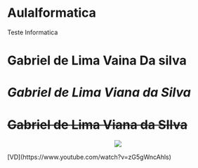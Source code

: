 # AulaIformatica
Teste Informatica
# **Gabriel de Lima Vaina Da silva**
# *Gabriel de Lima Viana da Silva*
# ~~Gabriel de Lima Viana da SIlva~~
<p align="center">
 <img src="https://img.shields.io/badge/STATUS-EM_PROGRESSO-yellow"/>
</p>
[VD](https://www.youtube.com/watch?v=zG5gWncAhls)
